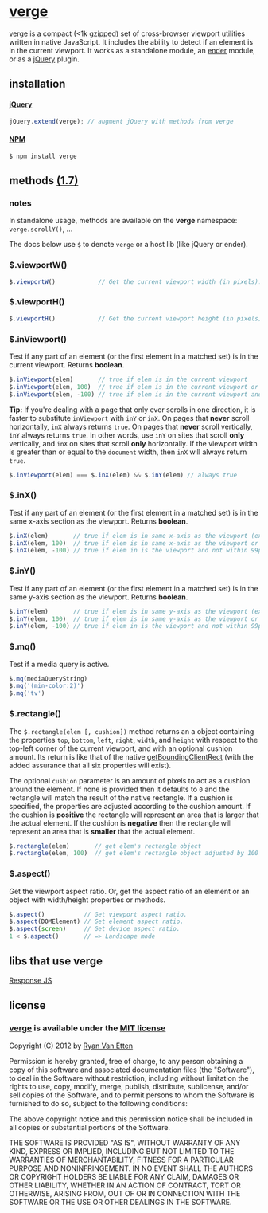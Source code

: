 [verge](http://github.com/ryanve/verge)
=======

[verge](http://github.com/ryanve/verge) is a compact (<1k gzipped) set of cross-browser viewport utilities written in native JavaScript. It includes the ability to detect if an element is in the current viewport. It works as a standalone module, an [ender](http://ender.jit.su) module, or as a [jQuery](http://jquery.com) plugin.

## installation

#### [jQuery](http://jquery.com)

```js
jQuery.extend(verge); // augment jQuery with methods from verge
```

#### [NPM](https://npmjs.org/package/verge)

```
$ npm install verge
```

## methods [(1.7)](https://github.com/ryanve/verge/blob/master/CHANGELOG.md)

### notes

In standalone usage, methods are available on the **verge** namespace: `verge.scrollY()`, ...

The docs below use `$` to denote `verge` or a host lib (like jQuery or ender).

### $.viewportW()

```js
$.viewportW()            // Get the current viewport width (in pixels).
```

### $.viewportH()

```js
$.viewportH()            // Get the current viewport height (in pixels).
```

### $.inViewport()

Test if any part of an element (or the first element in a matched set) is in the current viewport. Returns **boolean**.

```js
$.inViewport(elem)       // true if elem is in the current viewport
$.inViewport(elem, 100)  // true if elem is in the current viewport or within 100px of it
$.inViewport(elem, -100) // true if elem is in the current viewport and not within 99px of the edge
```

**Tip:** If you're dealing with a page that only ever scrolls in one direction, it is faster to substitute `inViewport` with `inY` or `inX`. On pages that **never** scroll horizontally, `inX` always returns `true`. On pages that **never** scroll vertically, `inY` always returns `true`. In other words, use `inY` on sites that scroll **only** vertically, and `inX` on sites that scroll **only** horizontally. If the viewport width is greater than or equal to the `document` width, then `inX` will always return `true`.

```js
$.inViewport(elem) === $.inX(elem) && $.inY(elem) // always true
```

### $.inX()

Test if any part of an element (or the first element in a matched set) is in the same x-axis section as the viewport. Returns **boolean**. 

```js
$.inX(elem)       // true if elem is in same x-axis as the viewport (exact)
$.inX(elem, 100)  // true if elem is in same x-axis as the viewport or within 100px of it
$.inX(elem, -100) // true if elem in is the viewport and not within 99px of the edge
```

### $.inY()

Test if any part of an element (or the first element in a matched set) is in the same y-axis section as the viewport. Returns **boolean**.

```js
$.inY(elem)       // true if elem is in same y-axis as the viewport (exact)
$.inY(elem, 100)  // true if elem is in same y-axis as the viewport or within 100px of it
$.inY(elem, -100) // true if elem in is the viewport and not within 99px of the edge
```

### $.mq()

Test if a media query is active.

```js
$.mq(mediaQueryString)
$.mq('(min-color:2)')
$.mq('tv')
```

### $.rectangle()

The `$.rectangle(elem [, cushion])` method returns an a object containing the properties `top`, `bottom`, `left`, `right`, `width`, and `height` with respect to the top-left corner of the current viewport, and with an optional cushion amount. Its return is like that of the native [getBoundingClientRect](https://developer.mozilla.org/en/DOM/element.getBoundingClientRect) (with the added assurance that all six properties will exist).

The optional `cushion` parameter is an amount of pixels to act as a cushion around the element. If none is provided then it defaults to `0` and the rectangle will match the result of the native rectangle. If a cushion is specified, the properties are adjusted according to the cushion amount. If the cushion is **positive** the rectangle will represent an area that is larger that the actual element. If the cushion is **negative** then the rectangle will represent an area that is **smaller** that the actual element. 

```js
$.rectangle(elem)       // get elem's rectangle object
$.rectangle(elem, 100)  // get elem's rectangle object adjusted by 100 pixels
```

### $.aspect()

Get the viewport aspect ratio. Or, get the aspect ratio of an element or an object with width/height properties or methods.

```js
$.aspect()           // Get viewport aspect ratio.
$.aspect(DOMElement) // Get element aspect ratio.
$.aspect(screen)     // Get device aspect ratio.
1 < $.aspect()       // => Landscape mode
```

## libs that use verge 

[Response JS](https://github.com/ryanve/response.js)


## license

### [verge](http://github.com/ryanve/verge) is available under the [MIT license](http://en.wikipedia.org/wiki/MIT_License)

Copyright (C) 2012 by [Ryan Van Etten](https://github.com/ryanve)

Permission is hereby granted, free of charge, to any person obtaining a copy
of this software and associated documentation files (the "Software"), to deal
in the Software without restriction, including without limitation the rights
to use, copy, modify, merge, publish, distribute, sublicense, and/or sell
copies of the Software, and to permit persons to whom the Software is
furnished to do so, subject to the following conditions:

The above copyright notice and this permission notice shall be included in
all copies or substantial portions of the Software.

THE SOFTWARE IS PROVIDED "AS IS", WITHOUT WARRANTY OF ANY KIND, EXPRESS OR
IMPLIED, INCLUDING BUT NOT LIMITED TO THE WARRANTIES OF MERCHANTABILITY,
FITNESS FOR A PARTICULAR PURPOSE AND NONINFRINGEMENT. IN NO EVENT SHALL THE
AUTHORS OR COPYRIGHT HOLDERS BE LIABLE FOR ANY CLAIM, DAMAGES OR OTHER
LIABILITY, WHETHER IN AN ACTION OF CONTRACT, TORT OR OTHERWISE, ARISING FROM,
OUT OF OR IN CONNECTION WITH THE SOFTWARE OR THE USE OR OTHER DEALINGS IN
THE SOFTWARE.